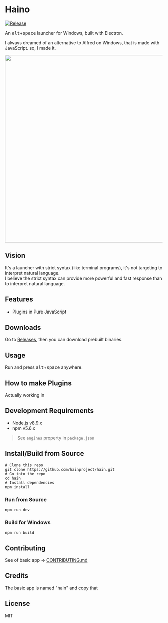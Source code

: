 # Haino
[![Release](https://github.com/ToniPortal/haino/actions/workflows/main.yml/badge.svg?branch=master)](https://github.com/ToniPortal/haino/actions/workflows/main.yml)

An <kbd>alt</kbd>+<kbd>space</kbd> launcher for Windows, built with Electron.

I always dreamed of an alternative to Alfred on Windows, that is made with JavaScript.
so, I made it.

<p align="center">
  <img src="docs/images/demo.gif" width="600"/>
</p>

## Vision

It's a launcher with strict syntax (like terminal programs), it's not targeting to interpret natural language.  
I believe the strict syntax can provide more powerful and fast response than to interpret natural language.

## Features

* Plugins in Pure JavaScript

## Downloads

Go to [Releases](https://github.com/ToniPortal/haino/releases), then you can download prebuilt binaries.

## Usage
Run and press <kbd>alt</kbd>+<kbd>space</kbd> anywhere.

## How to make Plugins

Actually working in

## Development Requirements

- Node.js v8.9.x
- npm v5.6.x

> See `engines` property in `package.json`

## Install/Build from Source

```shell
# Clone this repo
git clone https://github.com/hainproject/hain.git
# Go into the repo
cd hain
# Install dependencies
npm install
```

### Run from Source

```shell
npm run dev
```

### Build for Windows

```shell
npm run build
```


## Contributing
See of basic app -> [CONTRIBUTING.md](CONTRIBUTING.md)

## Credits
The basic app is named "hain" and copy that

## License
MIT
